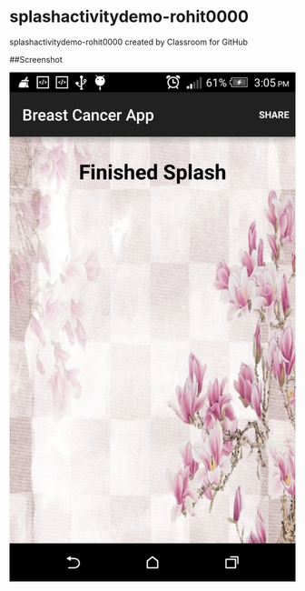 # splashactivitydemo-rohit0000
splashactivitydemo-rohit0000 created by Classroom for GitHub


##Screenshot

![screenshot](Splash.png)
